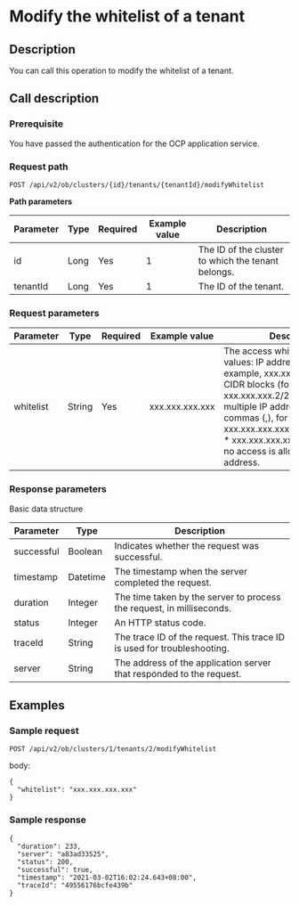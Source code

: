 Modify the whitelist of a tenant 
=====================================================



Description 
--------------------------------

You can call this operation to modify the whitelist of a tenant.

Call description 
-------------------------------------

### Prerequisite 

You have passed the authentication for the OCP application service.

### Request path 

`POST /api/v2/ob/clusters/{id}/tenants/{tenantId}/modifyWhitelist`

**Path parameters** 


| Parameter | Type | Required | Example value |                    Description                     |
|-----------|------|----------|---------------|----------------------------------------------------|
| id        | Long | Yes      | 1             | The ID of the cluster to which the tenant belongs. |
| tenantId  | Long | Yes      | 1             | The ID of the tenant.                              |



### Request parameters 



| Parameter |  Type  | Required | Example value |                                                                                                                                                                                                                                          Description                                                                                                                                                                                                                                           |
|-----------|--------|----------|---------------|------------------------------------------------------------------------------------------------------------------------------------------------------------------------------------------------------------------------------------------------------------------------------------------------------------------------------------------------------------------------------------------------------------------------------------------------------------------------------------------------|
| whitelist | String | Yes      | xxx.xxx.xxx.xxx       | The access whitelist.  * Valid values: IP addresses (for example, xxx.xxx.xxx.xxx) and CIDR blocks (for example, xxx.xxx.xxx.2/24).    <!-- --> * Separate multiple IP addresses with commas (,), for example, xxx.xxx.xxx.xxx,xxx.xxx.xxx.2/24.    <!-- --> * xxx.xxx.xxx.xxx indicates that no access is allowed from any IP address.    |



### Response parameters 

Basic data structure


| Parameter  |   Type   |                               Description                               |
|------------|----------|-------------------------------------------------------------------------|
| successful | Boolean  | Indicates whether the request was successful.                           |
| timestamp  | Datetime | The timestamp when the server completed the request.                    |
| duration   | Integer  | The time taken by the server to process the request, in milliseconds.   |
| status     | Integer  | An HTTP status code.                                                    |
| traceId    | String   | The trace ID of the request. This trace ID is used for troubleshooting. |
| server     | String   | The address of the application server that responded to the request.    |



Examples 
-----------------------------

### Sample request 

`POST /api/v2/ob/clusters/1/tenants/2/modifyWhitelist`

body:

```unknow
{
  "whitelist": "xxx.xxx.xxx.xxx"
}
```



### Sample response 

```unknow
{
  "duration": 233,
  "server": "a83ad33525",
  "status": 200,
  "successful": true,
  "timestamp": "2021-03-02T16:02:24.643+08:00",
  "traceId": "49556176bcfe439b"
}
```


